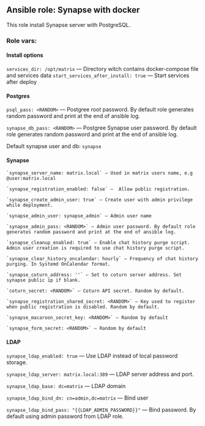 ## Ansible role: Synapse with docker

This role install Synapse server with PostgreSQL.

### Role vars:
#### Install options

`services_dir: /opt/matrix` — Directory witch contains docker-compose file and services data
`start_services_after_install: true` — Start services after deploy

#### Postgres
`psql_pass: <RANDOM>` — Postgree root password. By default role generates random password and print at the end of ansible log.

`synapse_db_pass: <RANDOM>` — Postgree Synapse user password. By default role generates random password and print at the end of ansible log.

 Default synapse user and db: `synapse`

#### Synapse
```
`synapse_server_name: matrix.local` — Used in matrix users name, e.g @user:matrix.local

`synapse_registration_enabled: false` —  Allow public registration.

`synapse_create_admin_user: true` — Create user with admin privilege while deployment.

`synapse_admin_user: synapse_admin` — Admin user name

`synapse_admin_pass: <RANDOM>` — Admin user password. By default role generates random password and print at the end of ansible log.

`synapse_cleanup_enabled: true` — Enable chat history purge script. Admin user creation is required to use chat history purge script.

`synapse_clear_history_oncalendar: hourly` — Frequency of chat history purging. In Systemd OnCalendar format.

`synapse_coturn_address: ''` — Set to coturn server address. Set synapse public ip if blank.

`coturn_secret: <RANDOM>` — Coturn API secret. Random by default.

`synapse_registration_shared_secret: <RANDOM>` — Key used to register when public registration is disabled. Random by default.

`synapse_macaroon_secret_key: <RANDOM>` — Random by default

`synapse_form_secret: <RANDOM>` — Random by default
```

#### LDAP

`synapse_ldap_enabled: true` — Use LDAP instead of local password storage.

`synapse_ldap_server: matrix.local:389` — LDAP server address and port.

`synapse_ldap_base: dc=matrix` — LDAP domain

`synapse_ldap_bind_dn: cn=admin,dc=matrix` — Bind user

`synapse_ldap_bind_pass: "{{LDAP_ADMIN_PASSWORD}}"` — Bind password. By default using admin password from LDAP role.
